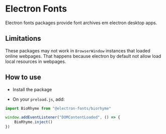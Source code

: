 # Electron Fonts

Electron fonts packages provide font archives em electron desktop apps.

## Limitations

These packages may not work in `BrowserWindow` instances that loaded online webpages. That happens because electron by default not allow load local resources in webpages.

## How to use

* Install the package

* On your `preload.js`, add:

```ts
import BioRhyme from "@electron-fonts/biorhyme"

window.addEventListener("DOMContentLoaded", () => {
    BioRhyme.inject()
})
```